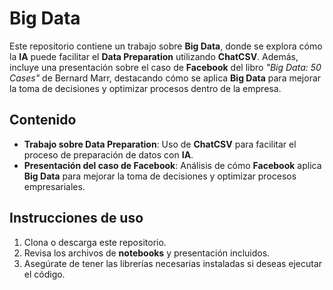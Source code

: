 # Big Data

Este repositorio contiene un trabajo sobre **Big Data**, donde se explora cómo la **IA** puede facilitar el **Data Preparation** utilizando **ChatCSV**. Además, incluye una presentación sobre el caso de **Facebook** del libro *"Big Data: 50 Cases"* de Bernard Marr, destacando cómo se aplica **Big Data** para mejorar la toma de decisiones y optimizar procesos dentro de la empresa.

## Contenido

- **Trabajo sobre Data Preparation**: Uso de **ChatCSV** para facilitar el proceso de preparación de datos con **IA**.
- **Presentación del caso de Facebook**: Análisis de cómo **Facebook** aplica **Big Data** para mejorar la toma de decisiones y optimizar procesos empresariales.

## Instrucciones de uso

1. Clona o descarga este repositorio.
2. Revisa los archivos de **notebooks** y presentación incluidos.
3. Asegúrate de tener las librerías necesarias instaladas si deseas ejecutar el código.

